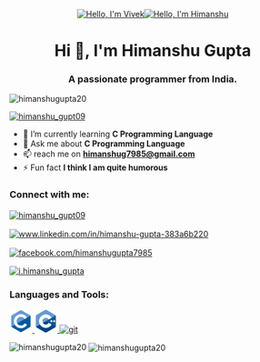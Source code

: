 
<p align="center"><a href="#"><img width="30%" alt="Hello, I'm Vivek " src="https://media.giphy.com/media/f6hnhHkks8bk4jwjh3/giphy.gif" /></a><a href="#"><img width="15%" alt="Hello, I'm Himanshu  " src="https://media.giphy.com/media/2J3VPYmnhO2jjKAX0X/giphy.gif" /></a></p>




<h1 align="center">Hi 👋, I'm Himanshu Gupta</h1>

<h3 align="center">A passionate programmer from India.</h3>

<p align="left"> <img src="https://komarev.com/ghpvc/?username=himanshugupta20&label=Profile%20views&color=0e75b6&style=flat" alt="himanshugupta20" /> </p>

<p align="left"> <a href="https://twitter.com/himanshu_gupt09" target="blank"><img src="https://img.shields.io/twitter/follow/himanshu_gupt09?logo=twitter&style=for-the-badge" alt="himanshu_gupt09" /></a> </p>

- 🌱 I’m currently learning **C Programming Language**
- 💬 Ask me about **C Programming Language**
- 📫 reach me on **himanshug7985@gmail.com**
- ⚡ Fun fact **I think I am quite humorous**

<h3 align="left">Connect with me:</h3>

<p align="left">

<a href="https://twitter.com/himanshu_gupt09" target="blank"><img align="center" src="https://raw.githubusercontent.com/rahuldkjain/github-profile-readme-generator/master/src/images/icons/Social/twitter.svg" alt="himanshu_gupt09" height="30" width="40" /></a>

<a href="https://linkedin.com/in/www.linkedin.com/in/himanshu-gupta-383a6b220" target="blank"><img align="center" src="https://raw.githubusercontent.com/rahuldkjain/github-profile-readme-generator/master/src/images/icons/Social/linked-in-alt.svg" alt="www.linkedin.com/in/himanshu-gupta-383a6b220" height="30" width="40" /></a>

<a href="https://fb.com/facebook.com/himanshugupta7985" target="blank"><img align="center" src="https://raw.githubusercontent.com/rahuldkjain/github-profile-readme-generator/master/src/images/icons/Social/facebook.svg" alt="facebook.com/himanshugupta7985" height="30" width="40" /></a>

<a href="https://instagram.com/i.himanshu_gupta" target="blank"><img align="center" src="https://raw.githubusercontent.com/rahuldkjain/github-profile-readme-generator/master/src/images/icons/Social/instagram.svg" alt="i.himanshu_gupta" height="30" width="40" /></a>

</p>

<h3 align="left">Languages and Tools:</h3>

<p align="left"> <a href="https://www.cprogramming.com/" target="_blank" rel="noreferrer"> <img src="https://raw.githubusercontent.com/devicons/devicon/master/icons/c/c-original.svg" alt="c" width="40" height="40"/> </a> <a href="https://www.w3schools.com/cpp/" target="_blank" rel="noreferrer"> <img src="https://raw.githubusercontent.com/devicons/devicon/master/icons/cplusplus/cplusplus-original.svg" alt="cplusplus" width="40" height="40"/> </a> <a href="https://git-scm.com/" target="_blank" rel="noreferrer"> <img src="https://www.vectorlogo.zone/logos/git-scm/git-scm-icon.svg" alt="git" width="40" height="40"/> </a> </p>

<p><img align="left" src="https://github-readme-stats.vercel.app/api/top-langs?username=himanshugupta20&show_icons=true&locale=en&layout=compact" alt="himanshugupta20" /></p>

<p>&nbsp;<img align="center" src="https://github-readme-stats.vercel.app/api?username=himanshugupta20&show_icons=true&locale=en" alt="himanshugupta20" /></p>


